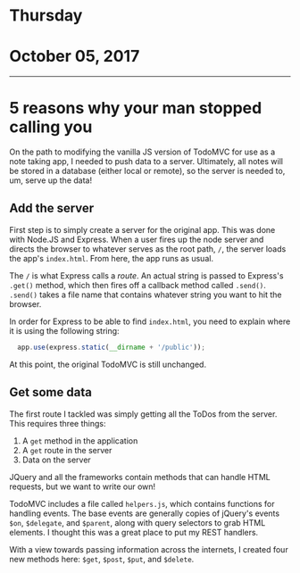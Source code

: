 # Thursday
# October 05, 2017
------------------

5 reasons why your man stopped calling you
==========================================

On the path to modifying the vanilla JS version of TodoMVC for use as
a note taking app, I needed to push data to a server.  Ultimately, all
notes will be stored in a database (either local or remote), so the
server is needed to, um, serve up the data!

## Add the server

First step is to simply create a server for the original app.  This
was done with Node.JS and Express.  When a user fires up the node
server and directs the browser to whatever serves as the root path,
`/`, the server loads the app's `index.html`.  From here, the app runs
as usual.

The `/` is what Express calls a *route*.  An actual string is passed
to Express's `.get()` method, which then fires off a callback method
called `.send()`.  `.send()` takes a file name that contains whatever
string you want to hit the browser.

In order for Express to be able to find `index.html`, you need to
explain where it is using the following string:

```JAVASCRIPT
  app.use(express.static(__dirname + '/public'));
```

At this point, the original TodoMVC is still unchanged.

## Get some data

The first route I tackled was simply getting all the ToDos from the
server.  This requires three things:

1. A `get` method in the application
2. A `get` route in the server
3. Data on the server

JQuery and all the frameworks contain methods that can handle HTML
requests, but we want to write our own!

TodoMVC includes a file called `helpers.js`, which contains functions
for handling events.  The base events are generally copies of jQuery's
events `$on`, `$delegate`, and `$parent`, along with query selectors
to grab HTML elements.  I thought this was a great place to put my
REST handlers.

With a view towards passing information across the internets, I
created four new methods here:  `$get`, `$post`, `$put`, and
`$delete`.

